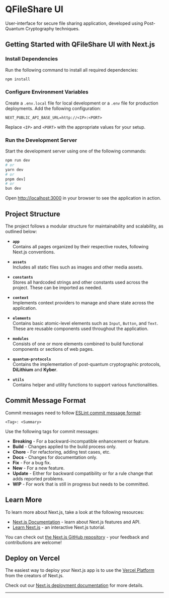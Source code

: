 # QFileShare UI

User-interface for secure file sharing application, developed using Post-Quantum Cryptography techniques.

## Getting Started with QFileShare UI with Next.js

### Install Dependencies  

Run the following command to install all required dependencies:  

```bash  
npm install  
```  

### Configure Environment Variables  

Create a `.env.local` file for local development or a `.env` file for production deployments. Add the following configuration:  

```plaintext  
NEXT_PUBLIC_API_BASE_URL=http://<IP>:<PORT>  
```  

Replace `<IP>` and `<PORT>` with the appropriate values for your setup.

### Run the Development Server

Start the development server using one of the following commands:

```bash
npm run dev
# or
yarn dev
# or
pnpm dev]
# or
bun dev
```  

Open [http://localhost:3000](http://localhost:3000) in your browser to see the application in action.

## Project Structure

The project follows a modular structure for maintainability and scalability, as outlined below:

- **`app`**  
  Contains all pages organized by their respective routes, following Next.js conventions.

- **`assets`**  
  Includes all static files such as images and other media assets.

- **`constants`**  
  Stores all hardcoded strings and other constants used across the project. These can be imported as needed.

- **`context`**  
  Implements context providers to manage and share state across the application.
 
- **`elements`**  
  Contains basic atomic-level elements such as `Input`, `Button`, and `Text`. These are reusable components used throughout the application.

- **`modules`**  
  Consists of one or more elements combined to build functional components or sections of web pages.

- **`quantum-protocols`**  
  Contains the implementation of post-quantum cryptographic protocols, **DiLithium** and **Kyber**.

- **`utils`**  
  Contains helper and utility functions to support various functionalities.

## Commit Message Format

Commit messages need to follow [ESLint commit message format](https://eslint.org/docs/developer-guide/contributing/pull-requests#step-2-make-your-changes):

```
<Tag>: <Summary>
```

Use the following tags for commit messages:

- **Breaking** - For a backward-incompatible enhancement or feature.
- **Build** - Changes applied to the build process only.
- **Chore** - For refactoring, adding test cases, etc.
- **Docs** - Changes for documentation only.
- **Fix** - For a bug fix.
- **New** - For a new feature.
- **Update** - Either for backward compatibility or for a rule change that adds reported problems.
- **WIP** - For work that is still in progress but needs to be committed.

## Learn More

To learn more about Next.js, take a look at the following resources:

- [Next.js Documentation](https://nextjs.org/docs) - learn about Next.js features and API.
- [Learn Next.js](https://nextjs.org/learn) - an interactive Next.js tutorial.

You can check out [the Next.js GitHub repository](https://github.com/vercel/next.js) - your feedback and contributions are welcome!

## Deploy on Vercel

The easiest way to deploy your Next.js app is to use the [Vercel Platform](https://vercel.com/new?utm_medium=default-template&filter=next.js&utm_source=create-next-app&utm_campaign=create-next-app-readme) from the creators of Next.js.

Check out our [Next.js deployment documentation](https://nextjs.org/docs/app/building-your-application/deploying) for more details.

---